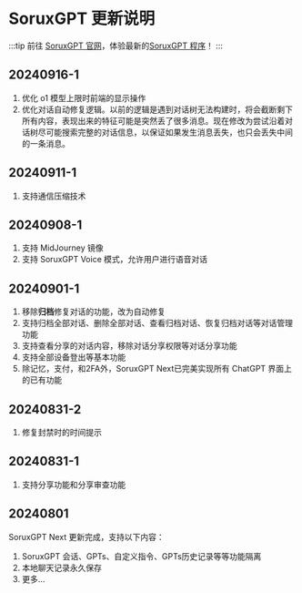 # SoruxGPT 更新说明
:::tip
前往 [SoruxGPT 官网](https://www.soruxgpt.com)，体验最新的[SoruxGPT 程序](https://chat.soruxgpt.com)！
:::

## 20240916-1
1. 优化 o1 模型上限时前端的显示操作
2. 优化对话自动修复逻辑。以前的逻辑是遇到对话树无法构建时，将会截断剩下所有内容，表现出来的特征可能是突然丢了很多消息。现在修改为尝试沿着对话树尽可能搜索完整的对话信息，以保证如果发生消息丢失，也只会丢失中间的一条消息。

## 20240911-1
1. 支持通信压缩技术

## 20240908-1
1. 支持 MidJourney 镜像
2. 支持 SoruxGPT Voice 模式，允许用户进行语音对话

## 20240901-1
1. 移除**归档**修复对话的功能，改为自动修复
2. 支持归档全部对话、删除全部对话、查看归档对话、恢复归档对话等对话管理功能
3. 支持查看分享的对话内容，移除对话分享权限等对话分享功能
4. 支持全部设备登出等基本功能
5. 除记忆，支付，和2FA外，SoruxGPT Next已完美实现所有 ChatGPT 界面上的已有功能

## 20240831-2
1. 修复封禁时的时间提示

## 20240831-1
1. 支持分享功能和分享审查功能

## 20240801
SoruxGPT Next 更新完成，支持以下内容：
1. SoruxGPT 会话、GPTs、自定义指令、GPTs历史记录等等功能隔离
2. 本地聊天记录永久保存
3. 更多...